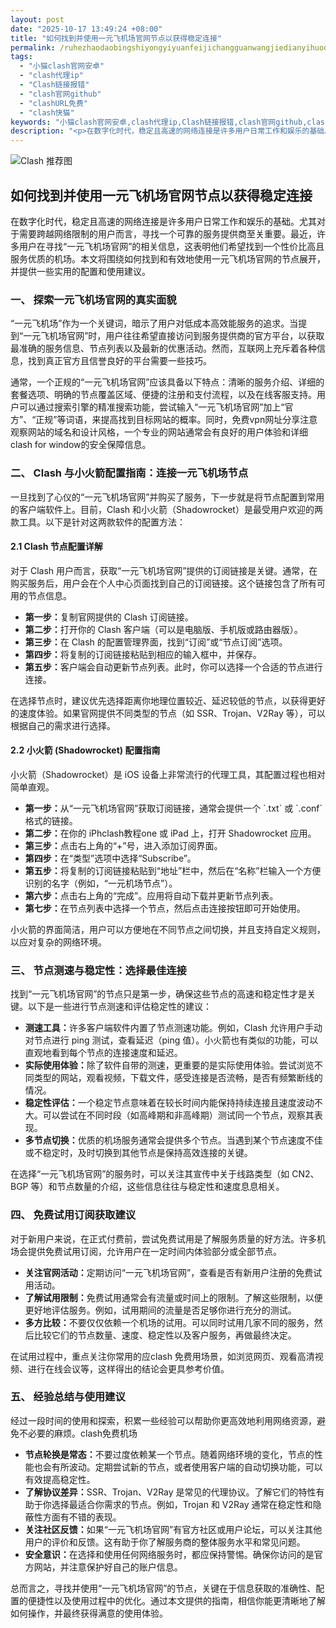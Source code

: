 ```yaml
---
layout: post
date: "2025-10-17 13:49:24 +08:00"
title: "如何找到并使用一元飞机场官网节点以获得稳定连接"
permalink: /ruhezhaodaobingshiyongyiyuanfeijichangguanwangjiedianyihuodewendinglianjie/
tags:
  - "小猫clash官网安卓"
  - "clash代理ip"
  - "Clash链接报错"
  - "clash官网github"
  - "clashURL免费"
  - "clash快猫"
keywords: "小猫clash官网安卓,clash代理ip,Clash链接报错,clash官网github,clashURL免费,clash快猫"
description: "<p>在数字化时代，稳定且高速的网络连接是许多用户日常工作和娱乐的基础。尤其对于需要跨越网络限制的用户而言，寻找一个可靠的服务提供商至关重要。最近，许多用户在寻找“一元飞机场官网”的相关信息，这表明他们希望找到一个性价比高且服务优质的机场。本文将围绕如何找到和有效地使用一元飞机场官网的节点展开，并提供一些实用的配置和使用建议。</p>"
---
```


![Clash 推荐图](https://clashjd.github.io/assets/img/免费订阅机场.png)

## 如何找到并使用一元飞机场官网节点以获得稳定连接

<p>在数字化时代，稳定且高速的网络连接是许多用户日常工作和娱乐的基础。尤其对于需要跨越网络限制的用户而言，寻找一个可靠的服务提供商至关重要。最近，许多用户在寻找“一元飞机场官网”的相关信息，这表明他们希望找到一个性价比高且服务优质的机场。本文将围绕如何找到和有效地使用一元飞机场官网的节点展开，并提供一些实用的配置和使用建议。</p>
<h3>一、 探索一元飞机场官网的真实面貌</h3>
<p>“一元飞机场”作为一个关键词，暗示了用户对低成本高效能服务的追求。当提到“一元飞机场官网”时，用户往往希望直接访问到服务提供商的官方平台，以获取最准确的服务信息、节点列表以及最新的优惠活动。然而，互联网上充斥着各种信息，找到真正官方且信誉良好的平台需要一些技巧。</p>
<p>通常，一个正规的“一元飞机场官网”应该具备以下特点：清晰的服务介绍、详细的套餐选项、明确的节点覆盖区域、便捷的注册和支付流程，以及在线客服支持。用户可以通过搜索引擎的精准搜索功能，尝试输入“一元飞机场官网”加上“官方”、“正规”等词语，来提高找到目标网站的概率。同时，免费vpn网址分享注意观察网站的域名和设计风格，一个专业的网站通常会有良好的用户体验和详细clash for window的安全保障信息。</p>
<h3>二、 Clash 与小火箭配置指南：连接一元飞机场节点</h3>
<p>一旦找到了心仪的“一元飞机场官网”并购买了服务，下一步就是将节点配置到常用的客户端软件上。目前，Clash 和小火箭（Shadowrocket）是最受用户欢迎的两款工具。以下是针对这两款软件的配置方法：</p>
<h4>2.1 Clash 节点配置详解</h4>
<p>对于 Clash 用户而言，获取“一元飞机场官网”提供的订阅链接是关键。通常，在购买服务后，用户会在个人中心页面找到自己的订阅链接。这个链接包含了所有可用的节点信息。</p>
<ul>
<li><strong>第一步：</strong>复制官网提供的 Clash 订阅链接。</li>
<li><strong>第二步：</strong>打开你的 Clash 客户端（可以是电脑版、手机版或路由器版）。</li>
<li><strong>第三步：</strong>在 Clash 的配置管理界面，找到“订阅”或“节点订阅”选项。</li>
<li><strong>第四步：</strong>将复制的订阅链接粘贴到相应的输入框中，并保存。</li>
<li><strong>第五步：</strong>客户端会自动更新节点列表。此时，你可以选择一个合适的节点进行连接。</li>
</ul>
<p>在选择节点时，建议优先选择距离你地理位置较近、延迟较低的节点，以获得更好的速度体验。如果官网提供不同类型的节点（如 SSR、Trojan、V2Ray 等），可以根据自己的需求进行选择。</p>
<h4>2.2 小火箭 (Shadowrocket) 配置指南</h4>
<p>小火箭（Shadowrocket）是 iOS 设备上非常流行的代理工具，其配置过程也相对简单直观。</p>
<ul>
<li><strong>第一步：</strong>从“一元飞机场官网”获取订阅链接，通常会提供一个 `.txt` 或 `.conf` 格式的链接。</li>
<li><strong>第二步：</strong>在你的 iPhclash教程one 或 iPad 上，打开 Shadowrocket 应用。</li>
<li><strong>第三步：</strong>点击右上角的“+”号，进入添加订阅界面。</li>
<li><strong>第四步：</strong>在“类型”选项中选择“Subscribe”。</li>
<li><strong>第五步：</strong>将复制的订阅链接粘贴到“地址”栏中，然后在“名称”栏输入一个方便识别的名字（例如，“一元机场节点”）。</li>
<li><strong>第六步：</strong>点击右上角的“完成”。应用将自动下载并更新节点列表。</li>
<li><strong>第七步：</strong>在节点列表中选择一个节点，然后点击连接按钮即可开始使用。</li>
</ul>
<p>小火箭的界面简洁，用户可以方便地在不同节点之间切换，并且支持自定义规则，以应对复杂的网络环境。</p>
<h3>三、 节点测速与稳定性：选择最佳连接</h3>
<p>找到“一元飞机场官网”的节点只是第一步，确保这些节点的高速和稳定性才是关键。以下是一些进行节点测速和评估稳定性的建议：</p>
<ul>
<li><strong>测速工具：</strong>许多客户端软件内置了节点测速功能。例如，Clash 允许用户手动对节点进行 ping 测试，查看延迟（ping 值）。小火箭也有类似的功能，可以直观地看到每个节点的连接速度和延迟。</li>
<li><strong>实际使用体验：</strong>除了软件自带的测速，更重要的是实际使用体验。尝试浏览不同类型的网站，观看视频，下载文件，感受连接是否流畅，是否有频繁断线的情况。</li>
<li><strong>稳定性评估：</strong>一个稳定节点意味着在较长时间内能保持持续连接且速度波动不大。可以尝试在不同时段（如高峰期和非高峰期）测试同一个节点，观察其表现。</li>
<li><strong>多节点切换：</strong>优质的机场服务通常会提供多个节点。当遇到某个节点速度不佳或不稳定时，及时切换到其他节点是保持高效连接的关键。</li>
</ul>
<p>在选择“一元飞机场官网”的服务时，可以关注其宣传中关于线路类型（如 CN2、BGP 等）和节点数量的介绍，这些信息往往与稳定性和速度息息相关。</p>
<h3>四、 免费试用订阅获取建议</h3>
<p>对于新用户来说，在正式付费前，尝试免费试用是了解服务质量的好方法。许多机场会提供免费试用订阅，允许用户在一定时间内体验部分或全部节点。</p>
<ul>
<li><strong>关注官网活动：</strong>定期访问“一元飞机场官网”，查看是否有新用户注册的免费试用活动。</li>
<li><strong>了解试用限制：</strong>免费试用通常会有流量或时间上的限制。了解这些限制，以便更好地评估服务。例如，试用期间的流量是否足够你进行充分的测试。</li>
<li><strong>多方比较：</strong>不要仅仅依赖一个机场的试用。可以同时试用几家不同的服务，然后比较它们的节点数量、速度、稳定性以及客户服务，再做最终决定。</li>
</ul>
<p>在试用过程中，重点关注你常用的应clash 免费用场景，如浏览网页、观看高清视频、进行在线会议等，这样得出的结论会更具参考价值。</p>
<h3>五、 经验总结与使用建议</h3>
<p>经过一段时间的使用和探索，积累一些经验可以帮助你更高效地利用网络资源，避免不必要的麻烦。clash免费机场</p>
<ul>
<li><strong>节点轮换是常态：</strong>不要过度依赖某一个节点。随着网络环境的变化，节点的性能也会有所波动。定期尝试新的节点，或者使用客户端的自动切换功能，可以有效提高稳定性。</li>
<li><strong>了解协议差异：</strong>SSR、Trojan、V2Ray 是常见的代理协议。了解它们的特性有助于你选择最适合你需求的节点。例如，Trojan 和 V2Ray 通常在稳定性和隐蔽性方面有不错的表现。</li>
<li><strong>关注社区反馈：</strong>如果“一元飞机场官网”有官方社区或用户论坛，可以关注其他用户的评价和反馈。这有助于你了解服务商的整体服务水平和常见问题。</li>
<li><strong>安全意识：</strong>在选择和使用任何网络服务时，都应保持警惕。确保你访问的是官方网站，并注意保护好自己的账户信息。</li>
</ul>
<p>总而言之，寻找并使用“一元飞机场官网”的节点，关键在于信息获取的准确性、配置的便捷性以及使用过程中的优化。通过本文提供的指南，相信你能更清晰地了解如何操作，并最终获得满意的使用体验。</p>